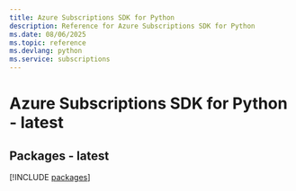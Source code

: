 ```yaml
---
title: Azure Subscriptions SDK for Python
description: Reference for Azure Subscriptions SDK for Python
ms.date: 08/06/2025
ms.topic: reference
ms.devlang: python
ms.service: subscriptions
---
```

# Azure Subscriptions SDK for Python - latest
## Packages - latest
[!INCLUDE [packages](subscriptions-index.md)]